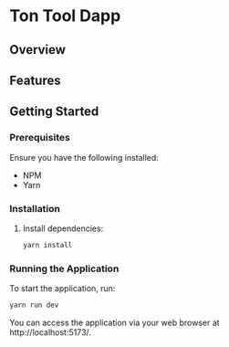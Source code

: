 # Ton Tool Dapp

## Overview

## Features

## Getting Started

### Prerequisites

Ensure you have the following installed:

- NPM
- Yarn

### Installation

1. Install dependencies:
   ```bash
   yarn install
   ```

### Running the Application

To start the application, run:

```bash
yarn run dev
```

You can access the application via your web browser at http://localhost:5173/.
